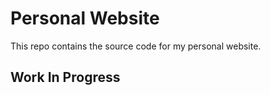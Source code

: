 # Personal Website

This repo contains the source code for my personal website.

## Work In Progress
